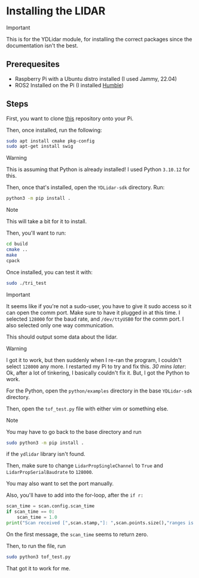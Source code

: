 # Installing the LIDAR

> [!IMPORTANT]
> This is for the YDLidar module, for installing the correct packages since the documentation isn't the best.

## Prerequesites

- Raspberry Pi with a Ubuntu distro installed (I used Jammy, 22.04)
- ROS2 Installed on the Pi (I installed [Humble](https://docs.ros.org/en/humble/Installation/Ubuntu-Install-Debs.html))

## Steps

First, you want to clone [this](https://github.com/YDLIDAR/YDLidar-SDK) repository onto your Pi.

Then, once installed, run the following:
```bash
sudo apt install cmake pkg-config
sudo apt-get install swig
```

> [!WARNING]
> This is assuming that Python is already installed! I used Python `3.10.12` for this.

Then, once that's installed, open the `YDLidar-sdk` directory. Run:

```bash
python3 -m pip install .
```

> [!NOTE]
> This will take a bit for it to install.

Then, you'll want to run:

```bash
cd build
cmake ..
make
cpack
```

Once installed, you can test it with:

```bash
sudo ./tri_test
```

> [!IMPORTANT]
> It seems like if you're not a sudo-user, you have to give it sudo access so it can open the comm port.
> Make sure to have it plugged in at this time.
> I selected `128000` for the baud rate, and `/dev/ttyUSB0` for the comm port.
> I also selected only one way communication.
  
This should output some data about the lidar.
  
> [!WARNING]
> I got it to work, but then suddenly when I re-ran the program, I couldn't select `128000` any more.
> I restarted my Pi to try and fix this.
> *30 mins later*: Ok, after a lot of tinkering, I basically couldn't fix it. But, I got the Python to work.

For the Python, open the `python/examples` directory in the base `YDLidar-sdk` directory.

Then, open the `tof_test.py` file with either vim or something else.

> [!NOTE]
> You may have to go back to the base directory and run
> ```bash
> sudo python3 -m pip install .
> ```
> if the `ydlidar` library isn't found.

Then, make sure to change `LidarPropSingleChannel` to `True` and `LidarPropSerialBaudrate` to `128000`.

You may also want to set the port manually.

Also, you'll have to add into the for-loop, after the `if r:`

```python
scan_time = scan.config.scan_time
if scan_time == 0:
    scan_time = 1.0
print("Scan received [",scan.stamp,"]: ",scan.points.size(),"ranges is [",1.0/scan_time,"]Hz")
```

On the first message, the `scan_time` seems to return zero.

Then, to run the file, run

```bash
sudo python3 tof_test.py
```

That got it to work for me.
